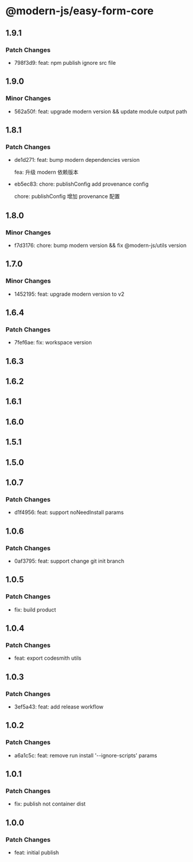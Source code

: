 # @modern-js/easy-form-core

## 1.9.1

### Patch Changes

- 798f3d9: feat: npm publish ignore src file

## 1.9.0

### Minor Changes

- 562a50f: feat: upgrade modern version && update module output path

## 1.8.1

### Patch Changes

- de1d271: feat: bump modern dependencies version

  fea: 升级 modern 依赖版本

- eb5ec83: chore: publishConfig add provenance config

  chore: publishConfig 增加 provenance 配置

## 1.8.0

### Minor Changes

- f7d3176: chore: bump modern version && fix @modern-js/utils version

## 1.7.0

### Minor Changes

- 1452195: feat: upgrade modern version to v2

## 1.6.4

### Patch Changes

- 7fef6ae: fix: workspace version

## 1.6.3

## 1.6.2

## 1.6.1

## 1.6.0

## 1.5.1

## 1.5.0

## 1.0.7

### Patch Changes

- d1f4956: feat: support noNeedInstall params

## 1.0.6

### Patch Changes

- 0af3795: feat: support change git init branch

## 1.0.5

### Patch Changes

- fix: build product

## 1.0.4

### Patch Changes

- feat: export codesmith utils

## 1.0.3

### Patch Changes

- 3ef5a43: feat: add release workflow

## 1.0.2

### Patch Changes

- a6a1c5c: feat: remove run install '--ignore-scripts' params

## 1.0.1

### Patch Changes

- fix: publish not container dist

## 1.0.0

### Patch Changes

- feat: initial publish
